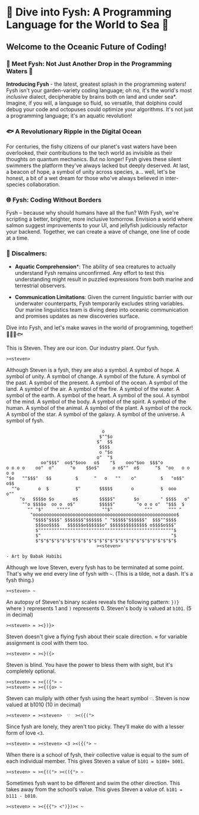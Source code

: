# 🌊 Dive into Fysh: A Programming Language for the World to Sea 🐠

## Welcome to the Oceanic Future of Coding!

### 🐬 Meet Fysh: Not Just Another Drop in the Programming Waters 🌟

**Introducing Fysh** - the latest, greatest splash in the programming waters!
Fysh isn't your garden-variety coding language; oh no, it's the world's most
_inclusive_ dialect, decipherable by brains both on land and under sea\*.
Imagine, if you will, a language so fluid, so versatile, that dolphins could
debug your code and octopuses could optimize your algorithms. It's not just a
programming language; it's an aquatic revolution!

### 🐟 A Revolutionary Ripple in the Digital Ocean
For centuries, the fishy citizens of our planet's vast waters have been
overlooked, their contributions to the tech world as invisible as their thoughts
on quantum mechanics. But no longer! Fysh gives these silent swimmers the
platform they've always lacked but deeply deserved. At last, a beacon of hope, a
symbol of unity across species, a... well, let's be honest, a bit of a wet dream
for those who've always believed in inter-species collaboration.

### 🌐 Fysh: Coding Without Borders
Fysh – because why should humans have all the fun? With Fysh, we're scripting a better, brighter, more inclusive tomorrow. Envision a world where salmon suggest improvements to your UI, and jellyfish judiciously refactor
your backend. Together, we can create a wave of change, one line of code at a
time.

### 🚫 **Discalmers:**

- **Aquatic Comprehension**\*: The ability of sea creatures to actually
  understand Fysh remains unconfirmed. Any effort to test this understanding
  might result in puzzled expressions from both marine and terrestrial
  observers.

- **Communication Limitations**: Given the current linguistic barrier with our
  underwater counterparts, Fysh temporarily excludes string variables. Our
  marine linguistics team is diving deep into oceanic communication and promises
  updates as new discoveries surface.

Dive into Fysh, and let's make waves in the world of programming, together!
🌊👩‍💻🐟

This is Steven. They are our icon. Our industry plant. Our fysh.

```
><steven>
```

Although Steven is a fysh, they are also a symbol. A symbol of hope. A symbol of
unity. A symbol of change. A symbol of the future. A symbol of the past. A
symbol of the present. A symbol of the ocean. A symbol of the land. A symbol of
the air. A symbol of the fire. A symbol of the water. A symbol of the earth. A
symbol of the heart. A symbol of the soul. A symbol of the mind. A symbol of the
body. A symbol of the spirit. A symbol of the human. A symbol of the animal. A
symbol of the plant. A symbol of the rock. A symbol of the star. A symbol of the
galaxy. A symbol of the universe. A symbol of fysh.

```
                                    o
                                   $""$o
                                  $"  $$
                                   $$$$
                                   o "$o
                                  o"  "$
             oo"$$$"  oo$"$ooo   o$    "$    ooo"$oo  $$$"o
o o o o    oo"  o"      "o    $$o$"     o o$""  o$      "$  "oo   o o o o
"$o   ""$$$"   $$         $      "   o   ""    o"         $   "o$$"    o$$
  ""o       o  $          $"       $$$$$       o          $  ooo     o""
     "o   $$$$o $o       o$        $$$$$"       $o        " $$$$   o"
      ""o $$$$o  oo o  o$"         $$$$$"        "o o o o"  "$$$  $
        "" "$"     """""            ""$"            """      """ "
         "oooooooooooooooooooooooooooooooooooooooooooooooooooooo$
          "$$$$"$$$$" $$$$$$$"$$$$$$ " "$$$$$"$$$$$$"  $$$""$$$$
           $$$oo$$$$   $$$$$$o$$$$$$o" $$$$$$$$$$$$$$ o$$$$o$$$"
           $"""""""""""""""""""""""""""""""""""""""""""""""""""$
           $"                                                 "$
           $"$"$"$"$"$"$"$"$"$"$"$"$"$"$"$"$"$"$"$"$"$"$"$"$"$"$
                                  ><steven>

- Art by Babak Habibi
```

Although we love Steven, every fysh has to be terminated at some point. That's
why we end every line of fysh with `~`. (This is a tilde, not a dash. It's a
fysh thing.)

```
><steven> ~
```

An autopsy of Steven's binary scales reveals the following pattern: `})}` where `}` represents 1 and `)` represents 0. Steven's body is valued at `b101`. (5 in decimal)
```fysh
><steven> = ><})}>
```

Steven doesn't give a flying fysh about their scale direction. ≈ for variable assignment is cool with them too.
```fysh
><steven> ≈ ><}({>
```
Steven is blind. You have the power to bless them with sight, but it's
completely optional.

```
><steven> ≈ ><{({°> ~
><steven> = ><{({o> ~
```

Steven can muliply with other fysh using the heart symbol `♡`. Steven is now
valued at b1010 (10 in decimal)

```fysh
><steven> = ><steven>  ♡  ><({(°>
```

Since fysh are lonely, they aren't too picky. They’ll make do with a lesser
form of love `<3`.

```
><steven> = ><steven> <3 ><({(°> ~
```

When there is a school of fysh, their collective value is equal to the sum of
each individual member. This gives Steven a value of `b101 = b100+ b001`.
```
><steven> ≈ ><{((°> ><(({°> ~
```

Sometimes fysh want to be different and swim the other direction. This takes
away from the school’s value. This gives Steven a value of.
`b101 = b111 - b010`.

```
><steven> ≈ ><{{{°> <°)})>< ~
```